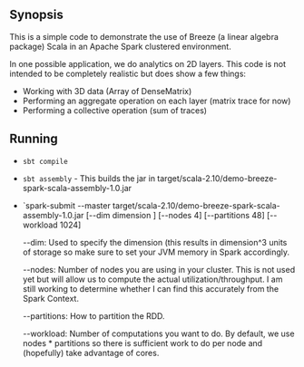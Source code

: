 Synopsis
---------

This is a simple code to demonstrate the use of Breeze (a linear algebra
package) Scala in an Apache Spark clustered environment.

In one possible application, we do analytics on 2D layers. This code is 
not intended to be completely realistic but does show a few things:

- Working with 3D data (Array of DenseMatrix)
- Performing an aggregate operation on each layer (matrix trace for now)
- Performing a collective operation (sum of traces)

Running
---------

- `sbt compile`

- `sbt assembly` - This builds the jar in target/scala-2.10/demo-breeze-spark-scala-assembly-1.0.jar

- `spark-submit --master  target/scala-2.10/demo-breeze-spark-scala-assembly-1.0.jar [--dim dimension ] [--nodes 4] [--partitions 48] [--workload 1024]

   --dim: Used to specify the dimension (this results in dimension^3 units of storage so make sure to set your JVM memory in Spark accordingly.

   --nodes: Number of nodes you are using in your cluster. This is not used yet but will allow us to compute the actual utilization/throughput. I am still working to determine whether I can find this accurately from the Spark Context.

   --partitions: How to  partition the RDD.

   --workload: Number of computations you want to do. By default, we use nodes * partitions so there is sufficient work to do per node and (hopefully) take advantage of cores.


